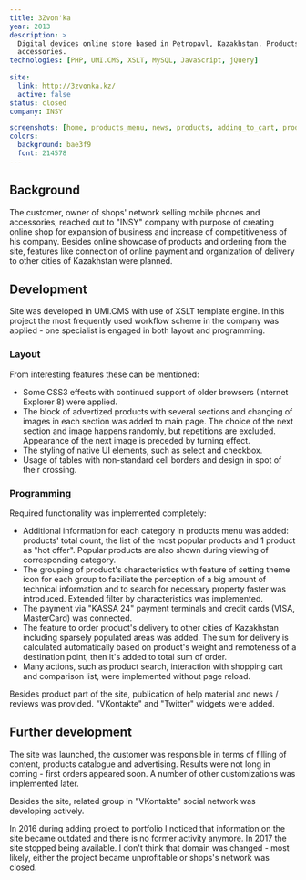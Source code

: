 ```yaml
---
title: 3Zvon'ka
year: 2013
description: >
  Digital devices online store based in Petropavl, Kazakhstan. Products range includes smartphones, tablets, 
  accessories.
technologies: [PHP, UMI.CMS, XSLT, MySQL, JavaScript, jQuery]
  
site: 
  link: http://3zvonka.kz/
  active: false
status: closed
company: INSY

screenshots: [home, products_menu, news, products, adding_to_cart, product, cart, order]
colors:
  background: bae3f9
  font: 214578
---
```


## Background

The customer, owner of shops' network selling mobile phones and accessories, reached out to "INSY" company with purpose
of creating online shop for expansion of business and increase of competitiveness of his company. Besides online 
showcase of products and ordering from the site, features like connection of online payment and organization of delivery
to other cities of Kazakhstan were planned.

## Development

Site was developed in UMI.CMS with use of XSLT template engine. In this project the most frequently used workflow scheme
in the company was applied - one specialist is engaged in both layout and programming.

### Layout

From interesting features these can be mentioned:

- Some CSS3 effects with continued support of older browsers (Internet Explorer 8) were applied.
- The block of advertized products with several sections and changing of images in each section was added to main page.
The choice of the next section and image happens randomly, but repetitions are excluded. Appearance of the next image is
preceded by turning effect. 
- The styling of native UI elements, such as select and checkbox.
- Usage of tables with non-standard cell borders and design in spot of their crossing.

### Programming

Required functionality was implemented completely:

- Additional information for each category in products menu was added: products' total count, the list of the most 
popular products and 1 product as "hot offer". Popular products are also shown during viewing of corresponding category.
- The grouping of product's characteristics with feature of setting theme icon for each group to faciliate the 
perception of a big amount of technical information and to search for necessary property faster was introduced. Extended 
filter by characteristics was implemented.
- The payment via "KASSA 24" payment terminals and credit cards (VISA, MasterCard) was connected.
- The feature to order product's delivery to other cities of Kazakhstan including sparsely populated areas was added.
The sum for delivery is calculated automatically based on product's weight and remoteness of a destination point, then
it's added to total sum of order.
- Many actions, such as product search, interaction with shopping cart and comparison list, were implemented without 
page reload.

Besides product part of the site, publication of help material and news / reviews was provided. "VKontakte" and 
"Twitter" widgets were added.

## Further development

The site was launched, the customer was responsible in terms of filling of content, products catalogue and advertising.
Results were not long in coming - first orders appeared soon. A number of other customizations was implemented later.

Besides the site, related group in "VKontakte" social network was developing actively.

In 2016 during adding project to portfolio I noticed that information on the site became outdated and there is no former
activity anymore. In 2017 the site stopped being available. I don't think that domain was changed - most likely, either 
the project became unprofitable or shops's network was closed.

